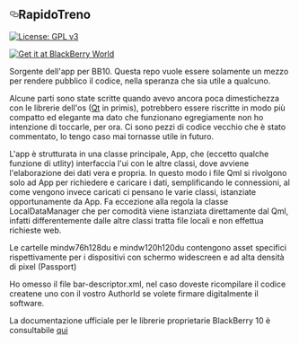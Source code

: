 

  <div id="readme" class="readme blob instapaper_body">
    <article class="markdown-body entry-content" itemprop="text"><h1><a id="user-content-rapidotreno" class="anchor" href="#rapidotreno" aria-hidden="true"><svg aria-hidden="true" class="octicon octicon-link" height="16" version="1.1" viewBox="0 0 16 16" width="16"><path fill-rule="evenodd" d="M4 9h1v1H4c-1.5 0-3-1.69-3-3.5S2.55 3 4 3h4c1.45 0 3 1.69 3 3.5 0 1.41-.91 2.72-2 3.25V8.59c.58-.45 1-1.27 1-2.09C10 5.22 8.98 4 8 4H4c-.98 0-2 1.22-2 2.5S3 9 4 9zm9-3h-1v1h1c1 0 2 1.22 2 2.5S13.98 12 13 12H9c-.98 0-2-1.22-2-2.5 0-.83.42-1.64 1-2.09V6.25c-1.09.53-2 1.84-2 3.25C6 11.31 7.55 13 9 13h4c1.45 0 3-1.69 3-3.5S14.5 6 13 6z"></path></svg></a>RapidoTreno</h1>
<p><a href="https://www.gnu.org/licenses/gpl-3.0"><img src="https://camo.githubusercontent.com/bf135a9cea09d0ea4bba410582c0e70ec8222736/68747470733a2f2f696d672e736869656c64732e696f2f62616467652f4c6963656e73652d47504c25323076332d626c75652e737667" alt="License: GPL v3" data-canonical-src="https://img.shields.io/badge/License-GPL%20v3-blue.svg" style="max-width:100%;"></a></p>
<p><a href="https://appworld.blackberry.com/webstore/content/59998595/?countrycode=IT&amp;lang=it"><img src="https://github.com/SimoDax/RapidoTreno/raw/master/bbworld.jpg" alt="Get it at BlackBerry World" style="max-width:100%;"></a></p>
<p>Sorgente dell'app per BB10. Questa repo vuole essere solamente un mezzo per rendere pubblico il codice, nella speranza che sia utile a qualcuno.</p>
<p>Alcune parti sono state scritte quando avevo ancora poca dimestichezza con le librerie dell'os (<a href="https://www.qt.io/">Qt</a> in primis), potrebbero essere riscritte in modo più compatto ed elegante ma dato che funzionano egregiamente non ho intenzione di toccarle, per ora. Ci sono pezzi di codice vecchio che è stato commentato, lo tengo caso mai tornasse utile in futuro.</p>
<p>L'app è strutturata in una classe principale, App, che (eccetto qualche funzione di utlity) interfaccia l'ui con le altre classi, dove avviene l'elaborazione dei dati vera e propria. In questo modo i file Qml si rivolgono solo ad App per richiedere e caricare i dati, semplificando le connessioni, al come vengono invece caricati ci pensano le varie classi, istanziate opportunamente da App.
Fa eccezione alla regola la classe LocalDataManager che per comodità viene istanziata direttamente dal Qml, infatti differentemente dalle altre classi tratta file locali e non effettua richieste web.</p>
<p>Le cartelle mindw76h128du e mindw120h120du contengono asset specifici rispettivamente per i dispositivi con schermo widescreen e ad alta densità di pixel (Passport)</p>
<p>Ho omesso il file bar-descriptor.xml, nel caso doveste ricompilare il codice createne uno con il vostro AuthorId se volete firmare digitalmente il software.</p>
<p>La documentazione ufficiale per le librerie proprietarie BlackBerry 10 è consultabile <a href="https://developer.blackberry.com/native/documentation/">qui</a></p>
</article>
  </div>

  </div>

 
